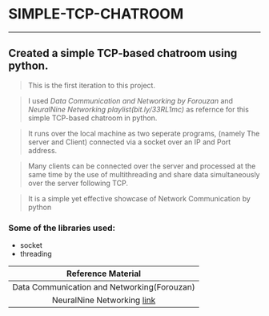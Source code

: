 # SIMPLE-TCP-CHATROOM
---
## Created a simple TCP-based chatroom using python. 

> This is the first iteration to this project.

> I used _Data Communication and Networking by Forouzan_ and _NeuralNine Networking playlist(bit.ly/33RL1mc)_ as refernce for this simple TCP-based chatroom in python. 

> It runs over the local machine as two seperate programs, (namely The server and Client) connected via a socket over an IP and Port address.

> Many clients can be connected over the server and processed at the same time by the use of multithreading and share data simultaneously over the server following TCP. 

> It is a simple yet effective showcase of Network Communication by python

### Some of the libraries used:
- socket
- threading
 
 |Reference Material|
 |:---:|
 |Data Communication and Networking(Forouzan)|
 |NeuralNine Networking [link](bit.ly/33RL1mc)|
